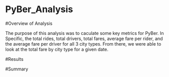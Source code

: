 # PyBer_Analysis

#Overview of Analysis

The purpose of this analysis was to caculate some key metrics for PyBer. In Specific, the total rides, total drivers, total fares, average fare per rider, and the average fare per driver for all 3 city types. From there, we were able to look at the total fare by city type for a given date.

#Results




#Summary
